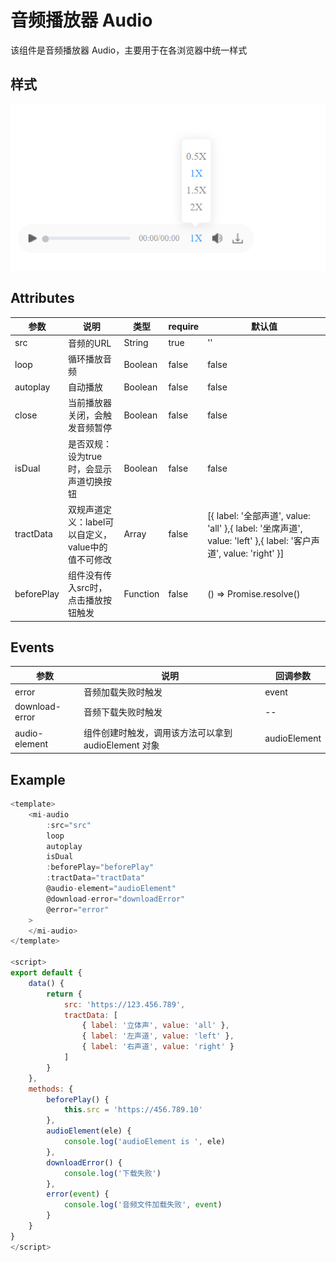 # 音频播放器 Audio

该组件是音频播放器 Audio，主要用于在各浏览器中统一样式

## 样式

![Alt text](./image.png)

## Attributes

| 参数   | 说明     | 类型   | require | 默认值 |
| ------ | -------- | ------ | ------- | ------ |
| src  | 音频的URL | String | true   | ''  |
| loop | 循环播放音频 | Boolean | false   | false   |
| autoplay | 自动播放 | Boolean | false   | false   |
| close | 当前播放器关闭，会触发音频暂停 | Boolean | false   | false   |
| isDual | 是否双规：设为true时，会显示声道切换按钮 | Boolean | false   | false   |
| tractData | 双规声道定义：label可以自定义，value中的值不可修改 | Array | false   | [{ label: '全部声道', value: 'all' },{ label: '坐席声道', value: 'left' },{ label: '客户声道', value: 'right' }]   |
| beforePlay | 组件没有传入src时，点击播放按钮触发 | Function | false   | () => Promise.resolve()   |


## Events

| 参数         | 说明                 | 回调参数 |
| ------------ | -------------------- | -------- |
| error | 音频加载失败时触发 | event       |
| download-error | 音频下载失败时触发 | --       |
| audio-element | 组件创建时触发，调用该方法可以拿到 audioElement 对象| audioElement      |

## Example

```JavaScript
<template>
    <mi-audio 
        :src="src"
        loop
        autoplay
        isDual
        :beforePlay="beforePlay"
        :tractData="tractData"
        @audio-element="audioElement"
        @download-error="downloadError"
        @error="error"
    >
    </mi-audio>
</template>

<script>
export default {
    data() {
        return {
            src: 'https://123.456.789',
            tractData: [
                { label: '立体声', value: 'all' },
                { label: '左声道', value: 'left' },
                { label: '右声道', value: 'right' }
            ]
        }
    },
    methods: {
        beforePlay() {
            this.src = 'https://456.789.10'
        },
        audioElement(ele) {
            console.log('audioElement is ', ele)
        },
        downloadError() {
            console.log('下载失败')
        },
        error(event) {
            console.log('音频文件加载失败', event)
        }
    }
}
</script>

```
